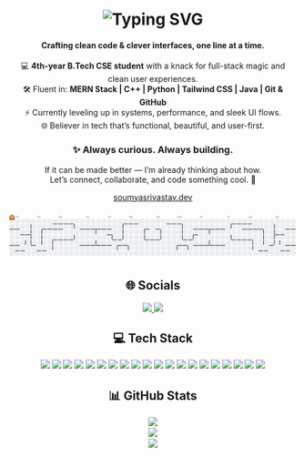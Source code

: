 <h1 align="center">
  <img src="https://readme-typing-svg.herokuapp.com?font=Fira+Code&size=28&duration=3000&pause=1000&color=F75C7E&center=true&vCenter=true&width=435&lines=Hey%2C+I'm+Soumya+Srivastav!" alt="Typing SVG" />
</h1>
<h4 align="center">Crafting clean code & clever interfaces, one line at a time.</h4>

<p align="center">
  💻 <strong>4th-year B.Tech CSE student</strong> with a knack for full-stack magic and clean user experiences.<br>
  🛠️ Fluent in: <strong>MERN Stack | C++ | Python | Tailwind CSS | Java | Git & GitHub</strong><br>
  ⚡ Currently leveling up in systems, performance, and sleek UI flows.<br>
  🌐 Believer in tech that’s functional, beautiful, and user-first.
</p>

<h3 align="center">✨ Always curious. Always building.</h3>

<p align="center">
  If it can be made better — I’m already thinking about how. <br>
  Let’s connect, collaborate, and code something cool. 🚀
</p>

<p align="center"><a href="soumyasrivastav.dev">soumyasrivastav.dev</a></p>


###

<picture>
  <source media="(prefers-color-scheme: dark)" srcset="https://raw.githubusercontent.com/soumya813/soumya813/output/pacman-contribution-graph-dark.svg">
  <source media="(prefers-color-scheme: light)" srcset="https://raw.githubusercontent.com/soumya813/soumya813/output/pacman-contribution-graph.svg">
  <img alt="pacman contribution graph" src="https://raw.githubusercontent.com/soumya813/soumya813/output/pacman-contribution-graph.svg">
</picture>

###


<h2 align="center">🌐 Socials</h2>

<p align="center">
  <a href="https://linkedin.com/in/soumya-srivastav-6ba783238">
    <img src="https://img.shields.io/badge/LinkedIn-%230077B5.svg?logo=linkedin&logoColor=white" />
  </a>
  <a href="mailto:soumya21x@gmail.com">
    <img src="https://img.shields.io/badge/Email-D14836?logo=gmail&logoColor=white" />
  </a>
</p>

<h2 align="center">💻 Tech Stack</h2>

<p align="center">
  <img src="https://img.shields.io/badge/c-%2300599C.svg?style=for-the-badge&logo=c&logoColor=white" />
  <img src="https://img.shields.io/badge/c++-%2300599C.svg?style=for-the-badge&logo=c%2B%2B&logoColor=white" />
  <img src="https://img.shields.io/badge/css3-%231572B6.svg?style=for-the-badge&logo=css3&logoColor=white" />
  <img src="https://img.shields.io/badge/html5-%23E34F26.svg?style=for-the-badge&logo=html5&logoColor=white" />
  <img src="https://img.shields.io/badge/java-%23ED8B00.svg?style=for-the-badge&logo=openjdk&logoColor=white" />
  <img src="https://img.shields.io/badge/javascript-%23323330.svg?style=for-the-badge&logo=javascript&logoColor=%23F7DF1E" />
  <img src="https://img.shields.io/badge/python-3670A0?style=for-the-badge&logo=python&logoColor=ffdd54" />
  <img src="https://img.shields.io/badge/vercel-%23000000.svg?style=for-the-badge&logo=vercel&logoColor=white" />
  <img src="https://img.shields.io/badge/bootstrap-%238511FA.svg?style=for-the-badge&logo=bootstrap&logoColor=white" />
  <img src="https://img.shields.io/badge/express.js-%23404d59.svg?style=for-the-badge&logo=express&logoColor=%2361DAFB" />
  <img src="https://img.shields.io/badge/node.js-6DA55F?style=for-the-badge&logo=node.js&logoColor=white" />
  <img src="https://img.shields.io/badge/react-%2320232a.svg?style=for-the-badge&logo=react&logoColor=%2361DAFB" />
  <img src="https://img.shields.io/badge/tailwindcss-%2338B2AC.svg?style=for-the-badge&logo=tailwind-css&logoColor=white" />
  <img src="https://img.shields.io/badge/mysql-4479A1.svg?style=for-the-badge&logo=mysql&logoColor=white" />
  <img src="https://img.shields.io/badge/MongoDB-%234ea94b.svg?style=for-the-badge&logo=mongodb&logoColor=white" />
  <img src="https://img.shields.io/badge/Canva-%2300C4CC.svg?style=for-the-badge&logo=Canva&logoColor=white" />
  <img src="https://img.shields.io/badge/github-%23121011.svg?style=for-the-badge&logo=github&logoColor=white" />
  <img src="https://img.shields.io/badge/git-%23F05033.svg?style=for-the-badge&logo=git&logoColor=white" />
  <img src="https://img.shields.io/badge/Postman-FF6C37?style=for-the-badge&logo=postman&logoColor=white" />
  <img src="https://img.shields.io/badge/Notion-%23000000.svg?style=for-the-badge&logo=notion&logoColor=white" />
</p>

<h2 align="center">📊 GitHub Stats</h2>

<p align="center">
  <img src="https://github-readme-stats.vercel.app/api?username=soumya813&theme=omni&hide_border=false&include_all_commits=false&count_private=false" />
  <br/>
  <img src="https://nirzak-streak-stats.vercel.app/?user=soumya813&theme=omni&hide_border=false" />
  <br/>
  <img src="https://github-readme-stats.vercel.app/api/top-langs/?username=soumya813&theme=omni&hide_border=false&include_all_commits=false&count_private=false&layout=compact" />
</p>

